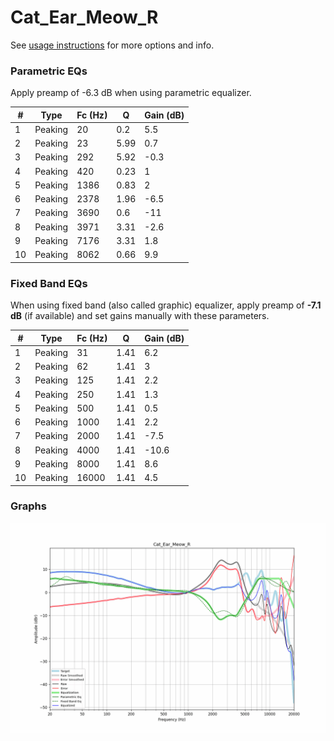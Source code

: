 # Cat_Ear_Meow_R
See [usage instructions](https://github.com/jaakkopasanen/AutoEq#usage) for more options and info.

### Parametric EQs
Apply preamp of -6.3 dB when using parametric equalizer.

|   # | Type    |   Fc (Hz) |    Q |   Gain (dB) |
|-----|---------|-----------|------|-------------|
|   1 | Peaking |        20 | 0.2  |         5.5 |
|   2 | Peaking |        23 | 5.99 |         0.7 |
|   3 | Peaking |       292 | 5.92 |        -0.3 |
|   4 | Peaking |       420 | 0.23 |         1   |
|   5 | Peaking |      1386 | 0.83 |         2   |
|   6 | Peaking |      2378 | 1.96 |        -6.5 |
|   7 | Peaking |      3690 | 0.6  |       -11   |
|   8 | Peaking |      3971 | 3.31 |        -2.6 |
|   9 | Peaking |      7176 | 3.31 |         1.8 |
|  10 | Peaking |      8062 | 0.66 |         9.9 |

### Fixed Band EQs
When using fixed band (also called graphic) equalizer, apply preamp of **-7.1 dB** (if available) and set gains manually with these parameters.

|   # | Type    |   Fc (Hz) |    Q |   Gain (dB) |
|-----|---------|-----------|------|-------------|
|   1 | Peaking |        31 | 1.41 |         6.2 |
|   2 | Peaking |        62 | 1.41 |         3   |
|   3 | Peaking |       125 | 1.41 |         2.2 |
|   4 | Peaking |       250 | 1.41 |         1.3 |
|   5 | Peaking |       500 | 1.41 |         0.5 |
|   6 | Peaking |      1000 | 1.41 |         2.2 |
|   7 | Peaking |      2000 | 1.41 |        -7.5 |
|   8 | Peaking |      4000 | 1.41 |       -10.6 |
|   9 | Peaking |      8000 | 1.41 |         8.6 |
|  10 | Peaking |     16000 | 1.41 |         4.5 |

### Graphs
![](./Cat_Ear_Meow_R.png)
